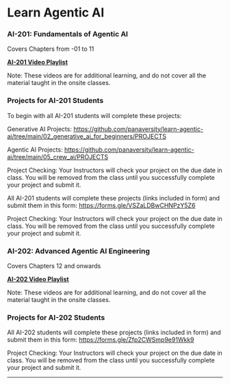 # Learn Agentic AI


### AI-201: Fundamentals of Agentic AI

Covers Chapters from -01 to 11

**[AI-201 Video Playlist](https://www.youtube.com/playlist?list=PL0vKVrkG4hWpDokw004ujFI6U_58WChPl)**

Note: These videos are for additional learning, and do not cover all the material taught in the onsite classes.

### Projects for AI-201 Students

To begin with all AI-201 students will complete these projects:

Generative AI Projects:
https://github.com/panaversity/learn-agentic-ai/tree/main/02_generative_ai_for_beginners/PROJECTS

Agentic AI Projects:
https://github.com/panaversity/learn-agentic-ai/tree/main/05_crew_ai/PROJECTS

Project Checking: Your Instructors will check your project on the due date in class. You will be removed from
the class until you successfully complete your project and submit it.

All AI-201 students will complete these projects (links included in form) and submit them in this form:
https://forms.gle/VSZaLDBwCHNPzY5Z6

Project Checking: Your Instructors will check your project on the due date in class. You will be removed from
the class until you successfully complete your project and submit it.

### AI-202: Advanced Agentic AI Engineering

Covers Chapters 12 and onwards

**[AI-202 Video Playlist](https://www.youtube.com/playlist?list=PL0vKVrkG4hWoHDg46N85-9NDhmOaPWEwA)**

Note: These videos are for additional learning, and do not cover all the material taught in the onsite classes.

### Projects for AI-202 Students

All AI-202 students will complete these projects (links included in form) and submit them in this form:
https://forms.gle/Zfp2CWSmp9e91Wkk9


Project Checking: Your Instructors will check your project on the due date in class. You will be removed from
the class until you successfully complete your project and submit it.

-----------------------------------------